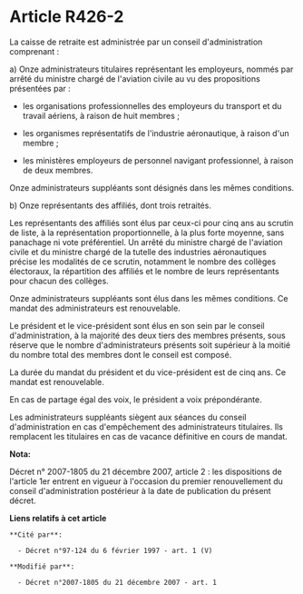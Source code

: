 # Article R426-2

La caisse de retraite est administrée par un conseil d'administration comprenant : 

a) Onze administrateurs titulaires représentant les employeurs, nommés par arrêté du ministre chargé de l'aviation civile au
vu des propositions présentées par :

- les organisations professionnelles des employeurs du transport et du travail aériens, à raison de huit membres ;

- les organismes représentatifs de l'industrie aéronautique, à raison d'un membre ;

- les ministères employeurs de personnel navigant professionnel, à raison de deux membres. 

Onze administrateurs suppléants sont désignés dans les mêmes conditions. 

b) Onze représentants des affiliés, dont trois retraités. 

Les représentants des affiliés sont élus par ceux-ci pour cinq ans au scrutin de liste, à la représentation proportionnelle,
à la plus forte moyenne, sans panachage ni vote préférentiel. Un arrêté du ministre chargé de l'aviation civile et du
ministre chargé de la tutelle des industries aéronautiques précise les modalités de ce scrutin, notamment le nombre des
collèges électoraux, la répartition des affiliés et le nombre de leurs représentants pour chacun des collèges. 

Onze administrateurs suppléants sont élus dans les mêmes conditions. Ce mandat des administrateurs est renouvelable. 

Le président et le vice-président sont élus en son sein par le conseil d'administration, à la majorité des deux tiers des
membres présents, sous réserve que le nombre d'administrateurs présents soit supérieur à la moitié du nombre total des
membres dont le conseil est composé. 

La durée du mandat du président et du vice-président est de cinq ans. Ce mandat est renouvelable. 

En cas de partage égal des voix, le président a voix prépondérante. 

Les administrateurs suppléants siègent aux séances du conseil d'administration en cas d'empêchement des administrateurs
titulaires. Ils remplacent les titulaires en cas de vacance définitive en cours de mandat.

**Nota:**

Décret n° 2007-1805 du 21 décembre 2007, article 2 : les dispositions de l'article 1er entrent en vigueur à l'occasion du
premier renouvellement du conseil d'administration postérieur à la date de publication du présent décret.

**Liens relatifs à cet article**

	**Cité par**:

	  - Décret n°97-124 du 6 février 1997 - art. 1 (V)

	**Modifié par**:

	  - Décret n°2007-1805 du 21 décembre 2007 - art. 1
